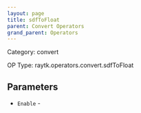 ```yaml
---
layout: page
title: sdfToFloat
parent: Convert Operators
grand_parent: Operators
---
```


Category: convert

OP Type: raytk.operators.convert.sdfToFloat

## Parameters

* `Enable` -
